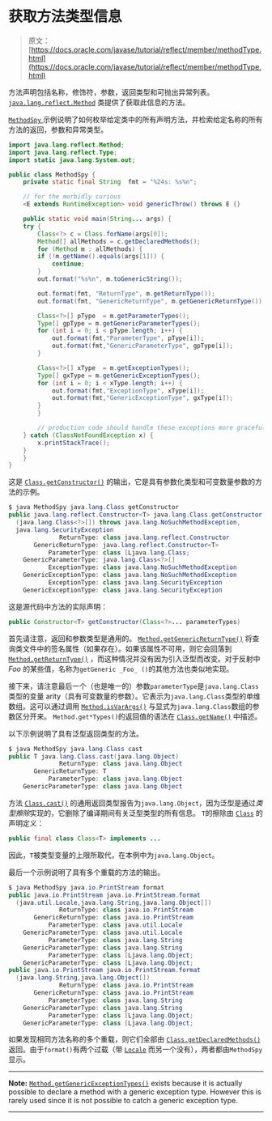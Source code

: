 # 获取方法类型信息

> 原文： [https://docs.oracle.com/javase/tutorial/reflect/member/methodType.html](https://docs.oracle.com/javase/tutorial/reflect/member/methodType.html)

方法声明包括名称，修饰符，参数，返回类型和可抛出异常列表。 [`java.lang.reflect.Method`](https://docs.oracle.com/javase/8/docs/api/java/lang/reflect/Method.html) 类提供了获取此信息的方法。

[``MethodSpy`` ](example/MethodSpy.java)示例说明了如何枚举给定类中的所有声明方法，并检索给定名称的所有方法的返回，参数和异常类型。

```java
import java.lang.reflect.Method;
import java.lang.reflect.Type;
import static java.lang.System.out;

public class MethodSpy {
    private static final String  fmt = "%24s: %s%n";

    // for the morbidly curious
    <E extends RuntimeException> void genericThrow() throws E {}

    public static void main(String... args) {
	try {
	    Class<?> c = Class.forName(args[0]);
	    Method[] allMethods = c.getDeclaredMethods();
	    for (Method m : allMethods) {
		if (!m.getName().equals(args[1])) {
		    continue;
		}
		out.format("%s%n", m.toGenericString());

		out.format(fmt, "ReturnType", m.getReturnType());
		out.format(fmt, "GenericReturnType", m.getGenericReturnType());

		Class<?>[] pType  = m.getParameterTypes();
		Type[] gpType = m.getGenericParameterTypes();
		for (int i = 0; i < pType.length; i++) {
		    out.format(fmt,"ParameterType", pType[i]);
		    out.format(fmt,"GenericParameterType", gpType[i]);
		}

		Class<?>[] xType  = m.getExceptionTypes();
		Type[] gxType = m.getGenericExceptionTypes();
		for (int i = 0; i < xType.length; i++) {
		    out.format(fmt,"ExceptionType", xType[i]);
		    out.format(fmt,"GenericExceptionType", gxType[i]);
		}
	    }

        // production code should handle these exceptions more gracefully
	} catch (ClassNotFoundException x) {
	    x.printStackTrace();
	}
    }
}

```

这是 [`Class.getConstructor()`](https://docs.oracle.com/javase/8/docs/api/java/lang/Class.html#getConstructor-java.lang.Class...-) 的输出，它是具有参数化类型和可变数量参数的方法的示例。

```java
$ java MethodSpy java.lang.Class getConstructor
public java.lang.reflect.Constructor<T> java.lang.Class.getConstructor
  (java.lang.Class<?>[]) throws java.lang.NoSuchMethodException,
  java.lang.SecurityException
              ReturnType: class java.lang.reflect.Constructor
       GenericReturnType: java.lang.reflect.Constructor<T>
           ParameterType: class [Ljava.lang.Class;
    GenericParameterType: java.lang.Class<?>[]
           ExceptionType: class java.lang.NoSuchMethodException
    GenericExceptionType: class java.lang.NoSuchMethodException
           ExceptionType: class java.lang.SecurityException
    GenericExceptionType: class java.lang.SecurityException

```

这是源代码中方法的实际声明：

```java
public Constructor<T> getConstructor(Class<?>... parameterTypes)

```

首先请注意，返回和参数类型是通用的。 [`Method.getGenericReturnType()`](https://docs.oracle.com/javase/8/docs/api/java/lang/reflect/Method.html#getGenericReturnType--) 将查询类文件中的签名属性（如果存在）。如果该属性不可用，则它会回落到 [`Method.getReturnType()`](https://docs.oracle.com/javase/8/docs/api/java/lang/reflect/Method.html#getReturnType--) ，而这种情况并没有因为引入泛型而改变。对于反射中 _Foo_ 的某些值，名称为`getGeneric _Foo_ ()`的其他方法也类似地实现。

接下来，请注意最后一个（也是唯一的）参数`parameterType`是`java.lang.Class`类型的变量 arity（具有可变数量的参数）。它表示为`java.lang.Class`类型的单维数组。这可以通过调用 [`Method.isVarArgs()`](https://docs.oracle.com/javase/8/docs/api/java/lang/reflect/Method.html#isVarArgs--) 与显式为`java.lang.Class`数组的参数区分开来。 `Method.get*Types()`的返回值的语法在 [`Class.getName()`](https://docs.oracle.com/javase/8/docs/api/java/lang/Class.html#getName--) 中描述。

以下示例说明了具有泛型返回类型的方法。

```java
$ java MethodSpy java.lang.Class cast
public T java.lang.Class.cast(java.lang.Object)
              ReturnType: class java.lang.Object
       GenericReturnType: T
           ParameterType: class java.lang.Object
    GenericParameterType: class java.lang.Object

```

方法 [`Class.cast()`](https://docs.oracle.com/javase/8/docs/api/java/lang/Class.html#cast-java.lang.Object-) 的通用返回类型报告为`java.lang.Object`，因为泛型是通过*类型擦除*实现的，它删除了编译期间有关泛型类型的所有信息。 `T`的擦除由 [`Class`](https://docs.oracle.com/javase/8/docs/api/java/lang/Class.html) 的声明定义：

```java
public final class Class<T> implements ...

```

因此，`T`被类型变量的上限所取代，在本例中为`java.lang.Object`。

最后一个示例说明了具有多个重载的方法的输出。

```java
$ java MethodSpy java.io.PrintStream format
public java.io.PrintStream java.io.PrintStream.format
  (java.util.Locale,java.lang.String,java.lang.Object[])
              ReturnType: class java.io.PrintStream
       GenericReturnType: class java.io.PrintStream
           ParameterType: class java.util.Locale
    GenericParameterType: class java.util.Locale
           ParameterType: class java.lang.String
    GenericParameterType: class java.lang.String
           ParameterType: class [Ljava.lang.Object;
    GenericParameterType: class [Ljava.lang.Object;
public java.io.PrintStream java.io.PrintStream.format
  (java.lang.String,java.lang.Object[])
              ReturnType: class java.io.PrintStream
       GenericReturnType: class java.io.PrintStream
           ParameterType: class java.lang.String
    GenericParameterType: class java.lang.String
           ParameterType: class [Ljava.lang.Object;
    GenericParameterType: class [Ljava.lang.Object;

```

如果发现相同方法名称的多个重载，则它们全部由 [`Class.getDeclaredMethods()`](https://docs.oracle.com/javase/8/docs/api/java/lang/Class.html#getDeclaredMethods--) 返回。由于`format()`有两个过载（带 [`Locale`](https://docs.oracle.com/javase/8/docs/api/java/util/Locale.html) 而另一个没有），两者都由`MethodSpy`显示。

* * *

**Note:** [`Method.getGenericExceptionTypes()`](https://docs.oracle.com/javase/8/docs/api/java/lang/reflect/Method.html#getGenericExceptionTypes--) exists because it is actually possible to declare a method with a generic exception type. However this is rarely used since it is not possible to catch a generic exception type.

* * *